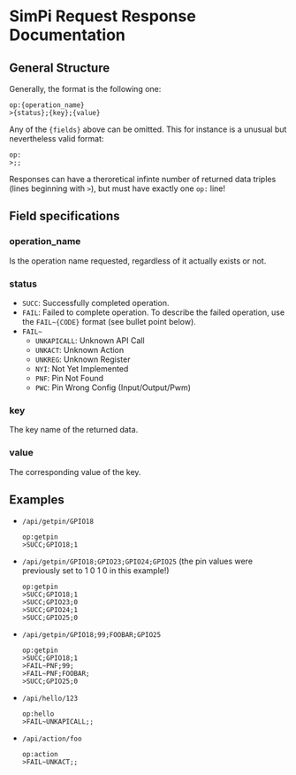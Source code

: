 # SimPi Request Response Documentation

## General Structure
Generally, the format is the following one:
```
op:{operation_name}
>{status};{key};{value}
```

Any of the `{fields}` above can be omitted. This for instance is a unusual
but nevertheless valid format:
```
op:
>;;
```
Responses can have a theroretical infinte number of returned data triples (lines beginning with `>`), but
must have exactly one `op:` line!

## Field specifications

### operation_name
Is the operation name requested, regardless of it actually exists or not.

### status
- `SUCC`: Successfully completed operation.
- `FAIL`: Failed to complete operation. To describe the failed operation, use
the `FAIL~{CODE}` format (see bullet point below).
- `FAIL~`
  - `UNKAPICALL`: Unknown API Call
  - `UNKACT`: Unknown Action
  - `UNKREG`: Unknown Register
  - `NYI`: Not Yet Implemented
  - `PNF`: Pin Not Found
  - `PWC`: Pin Wrong Config (Input/Output/Pwm)

### key
The key name of the returned data.

### value
The corresponding value of the key.

## Examples

- `/api/getpin/GPIO18`
    ```
    op:getpin
    >SUCC;GPIO18;1
    ```

- `/api/getpin/GPIO18;GPIO23;GPIO24;GPIO25`
    (the pin values were previously set to 1 0 1 0 in this example!)
    ```
    op:getpin
    >SUCC;GPIO18;1
    >SUCC;GPIO23;0
    >SUCC;GPIO24;1
    >SUCC;GPIO25;0
    ```

- `/api/getpin/GPIO18;99;FOOBAR;GPIO25`
    ```
    op:getpin
    >SUCC;GPIO18;1
    >FAIL~PNF;99;
    >FAIL~PNF;FOOBAR;
    >SUCC;GPIO25;0
    ```

- `/api/hello/123`
    ```
    op:hello
    >FAIL~UNKAPICALL;;
    ```

- `/api/action/foo`
    ```
    op:action
    >FAIL~UNKACT;;
    ```